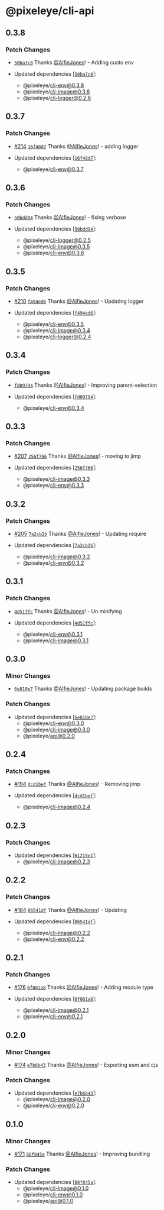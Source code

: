 # @pixeleye/cli-api

## 0.3.8

### Patch Changes

- [`50ba7c8`](https://github.com/pixeleye-io/pixeleye/commit/50ba7c8a61dcb495f25c1af25199408c346c0246) Thanks [@AlfieJones](https://github.com/AlfieJones)! - Adding custo env

- Updated dependencies [[`50ba7c8`](https://github.com/pixeleye-io/pixeleye/commit/50ba7c8a61dcb495f25c1af25199408c346c0246)]:
  - @pixeleye/cli-env@0.3.8
  - @pixeleye/cli-image@0.3.6
  - @pixeleye/cli-logger@0.2.6

## 0.3.7

### Patch Changes

- [#214](https://github.com/pixeleye-io/pixeleye/pull/214) [`16f48d7`](https://github.com/pixeleye-io/pixeleye/commit/16f48d746816cbe27b5d0ff81ee66a7779404808) Thanks [@AlfieJones](https://github.com/AlfieJones)! - adding logger

- Updated dependencies [[`16f48d7`](https://github.com/pixeleye-io/pixeleye/commit/16f48d746816cbe27b5d0ff81ee66a7779404808)]:
  - @pixeleye/cli-env@0.3.7

## 0.3.6

### Patch Changes

- [`50bdd94`](https://github.com/pixeleye-io/pixeleye/commit/50bdd941127153dc086d6f376c40af83da481340) Thanks [@AlfieJones](https://github.com/AlfieJones)! - fixing verbose

- Updated dependencies [[`50bdd94`](https://github.com/pixeleye-io/pixeleye/commit/50bdd941127153dc086d6f376c40af83da481340)]:
  - @pixeleye/cli-logger@0.2.5
  - @pixeleye/cli-image@0.3.5
  - @pixeleye/cli-env@0.3.6

## 0.3.5

### Patch Changes

- [#210](https://github.com/pixeleye-io/pixeleye/pull/210) [`f494ed6`](https://github.com/pixeleye-io/pixeleye/commit/f494ed683c635245702b3c8e97e334b5d7c8b1af) Thanks [@AlfieJones](https://github.com/AlfieJones)! - Updating logger

- Updated dependencies [[`f494ed6`](https://github.com/pixeleye-io/pixeleye/commit/f494ed683c635245702b3c8e97e334b5d7c8b1af)]:
  - @pixeleye/cli-env@0.3.5
  - @pixeleye/cli-image@0.3.4
  - @pixeleye/cli-logger@0.2.4

## 0.3.4

### Patch Changes

- [`fd09794`](https://github.com/pixeleye-io/pixeleye/commit/fd097947189b1d1a50e841195c23129c758df90c) Thanks [@AlfieJones](https://github.com/AlfieJones)! - Improving parent-selection

- Updated dependencies [[`fd09794`](https://github.com/pixeleye-io/pixeleye/commit/fd097947189b1d1a50e841195c23129c758df90c)]:
  - @pixeleye/cli-env@0.3.4

## 0.3.3

### Patch Changes

- [#207](https://github.com/pixeleye-io/pixeleye/pull/207) [`256f766`](https://github.com/pixeleye-io/pixeleye/commit/256f7661a03d3d2e8f97987abe9bb0892542af16) Thanks [@AlfieJones](https://github.com/AlfieJones)! - moving to jimp

- Updated dependencies [[`256f766`](https://github.com/pixeleye-io/pixeleye/commit/256f7661a03d3d2e8f97987abe9bb0892542af16)]:
  - @pixeleye/cli-image@0.3.3
  - @pixeleye/cli-env@0.3.3

## 0.3.2

### Patch Changes

- [#205](https://github.com/pixeleye-io/pixeleye/pull/205) [`7a2cb2b`](https://github.com/pixeleye-io/pixeleye/commit/7a2cb2be732cc81373eee13328132bf8b4570c45) Thanks [@AlfieJones](https://github.com/AlfieJones)! - Updating require

- Updated dependencies [[`7a2cb2b`](https://github.com/pixeleye-io/pixeleye/commit/7a2cb2be732cc81373eee13328132bf8b4570c45)]:
  - @pixeleye/cli-image@0.3.2
  - @pixeleye/cli-env@0.3.2

## 0.3.1

### Patch Changes

- [`4d51ffc`](https://github.com/pixeleye-io/pixeleye/commit/4d51ffc5ae4d7a2e07036bed07b0815334aada2f) Thanks [@AlfieJones](https://github.com/AlfieJones)! - Un minifying

- Updated dependencies [[`4d51ffc`](https://github.com/pixeleye-io/pixeleye/commit/4d51ffc5ae4d7a2e07036bed07b0815334aada2f)]:
  - @pixeleye/cli-env@0.3.1
  - @pixeleye/cli-image@0.3.1

## 0.3.0

### Minor Changes

- [`6e810e7`](https://github.com/pixeleye-io/pixeleye/commit/6e810e7e2d52dbce4b296941926658763843256a) Thanks [@AlfieJones](https://github.com/AlfieJones)! - Updating package builds

### Patch Changes

- Updated dependencies [[`6e810e7`](https://github.com/pixeleye-io/pixeleye/commit/6e810e7e2d52dbce4b296941926658763843256a)]:
  - @pixeleye/cli-env@0.3.0
  - @pixeleye/cli-image@0.3.0
  - @pixeleye/api@0.2.0

## 0.2.4

### Patch Changes

- [#194](https://github.com/pixeleye-io/pixeleye/pull/194) [`dcd1bef`](https://github.com/pixeleye-io/pixeleye/commit/dcd1befed1854a7977af13148503058c6ca95465) Thanks [@AlfieJones](https://github.com/AlfieJones)! - Removing jimp

- Updated dependencies [[`dcd1bef`](https://github.com/pixeleye-io/pixeleye/commit/dcd1befed1854a7977af13148503058c6ca95465)]:
  - @pixeleye/cli-image@0.2.4

## 0.2.3

### Patch Changes

- Updated dependencies [[`61215e1`](https://github.com/pixeleye-io/pixeleye/commit/61215e176f0040d581d8c454ce9dd7de4952d936)]:
  - @pixeleye/cli-image@0.2.3

## 0.2.2

### Patch Changes

- [#184](https://github.com/pixeleye-io/pixeleye/pull/184) [`06541df`](https://github.com/pixeleye-io/pixeleye/commit/06541df7a7baaa09712174aa8116a6d52f9249f5) Thanks [@AlfieJones](https://github.com/AlfieJones)! - Updating

- Updated dependencies [[`06541df`](https://github.com/pixeleye-io/pixeleye/commit/06541df7a7baaa09712174aa8116a6d52f9249f5)]:
  - @pixeleye/cli-image@0.2.2
  - @pixeleye/cli-env@0.2.2

## 0.2.1

### Patch Changes

- [#176](https://github.com/pixeleye-io/pixeleye/pull/176) [`6f081a8`](https://github.com/pixeleye-io/pixeleye/commit/6f081a8025f4a12a76e4e8c7067c8dc20a545256) Thanks [@AlfieJones](https://github.com/AlfieJones)! - Adding module type

- Updated dependencies [[`6f081a8`](https://github.com/pixeleye-io/pixeleye/commit/6f081a8025f4a12a76e4e8c7067c8dc20a545256)]:
  - @pixeleye/cli-image@0.2.1
  - @pixeleye/cli-env@0.2.1

## 0.2.0

### Minor Changes

- [#174](https://github.com/pixeleye-io/pixeleye/pull/174) [`e7b6b43`](https://github.com/pixeleye-io/pixeleye/commit/e7b6b43bf36d804145c6570232156f93eefa998d) Thanks [@AlfieJones](https://github.com/AlfieJones)! - Exporting esm and cjs

### Patch Changes

- Updated dependencies [[`e7b6b43`](https://github.com/pixeleye-io/pixeleye/commit/e7b6b43bf36d804145c6570232156f93eefa998d)]:
  - @pixeleye/cli-image@0.2.0
  - @pixeleye/cli-env@0.2.0

## 0.1.0

### Minor Changes

- [#171](https://github.com/pixeleye-io/pixeleye/pull/171) [`88f845a`](https://github.com/pixeleye-io/pixeleye/commit/88f845ab67a84a5fa9f1920a5b9d706133158a9f) Thanks [@AlfieJones](https://github.com/AlfieJones)! - Improving bundling

### Patch Changes

- Updated dependencies [[`88f845a`](https://github.com/pixeleye-io/pixeleye/commit/88f845ab67a84a5fa9f1920a5b9d706133158a9f)]:
  - @pixeleye/cli-image@0.1.0
  - @pixeleye/cli-env@0.1.0
  - @pixeleye/api@0.1.0
